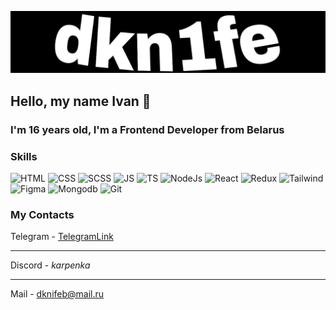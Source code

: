 ![Header](https://github.com/dkn1fe/dkn1fe/blob/main/assets/banner.jpg)

## Hello, my name Ivan 👋

### I'm 16 years old, I'm a Frontend Developer from Belarus

### Skills

![HTML](https://skillicons.dev/icons?i=html)
![CSS](https://skillicons.dev/icons?i=css)
![SCSS](https://skillicons.dev/icons?i=scss)
![JS](https://skillicons.dev/icons?i=js)
![TS](https://skillicons.dev/icons?i=ts)
![NodeJs](https://skillicons.dev/icons?i=nodejs)
![React](https://skillicons.dev/icons?i=react)
![Redux](https://skillicons.dev/icons?i=redux)
![Tailwind](https://skillicons.dev/icons?i=tailwind)
![Figma](https://skillicons.dev/icons?i=figma)
![Mongodb](https://skillicons.dev/icons?i=mongodb)
![Git](https://skillicons.dev/icons?i=git)

### My Contacts

Telegram - [TelegramLink](https://t.me/dknife3145)

---

Discord - _karpenka_

---

Mail - dknifeb@mail.ru
